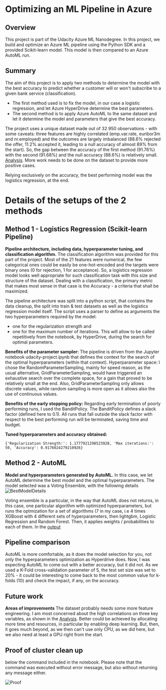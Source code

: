 # Optimizing an ML Pipeline in Azure

## Overview
This project is part of the Udacity Azure ML Nanodegree.
In this project, we build and optimize an Azure ML pipeline using the Python SDK and a provided Scikit-learn model.
This model is then compared to an Azure AutoML run.

## Summary

The aim of this project is to apply two methods to determine the model with the best accuracy to predict whether a customer will or won't subscribe to a given bank service (classification).  
- The first method used is to fix the model, in our case a logistic regression, and let Azure HyperDrive determine the best parameters.
- The second method is to apply Azure AutoML to the same dataset and let it determine the model and parameters that give the best accuracy. 

The project uses a unique dataset made out of 32 950 observations - with some caveats: 
three features are highly correlated (emp.var.rate, euribor3m and nr.employed) and the outcomes are largely imbalanced 
(88.6% rejected the offer, 11.2% accepted it, leading to a null accuracy of almost 89% from the start). 
So, the gap between the accuracy of the first method (91.76%) with the second (91.68%) and the null accuracy (88.6%) is relatively small. 
[Analysis](bankmarketing.html). More work needs to be done on the dataset to provide more positive cases. 

Relying exclusively on the accuracy, the best performing model was the logistics regression, at the end. 

# Details of the setups of the 2 methods

## Method 1 - Logistics Regression (Scikit-learn Pipeline)
**Pipeline architecture, including data, hyperparameter tuning, and classification algorithm.**
The classification algorithm was provided for this part of the project. Most of the 21 features were numerical, the few categorical ones could be easily be one-hot-encoded and the targets were binary ones (0 for rejection, 1 for acceptance). So, a logistics regression model looks well appropriate for such classification task with this size and structure of the dataset. Dealing with a classification, the primary metric that makes most sense in that case is the Accuracy - a criteria that shall be maximized. 

The pipeline architecture was split into a python script, that contains the data cleanup, the split into train & test datasets as well as the logistics regression model itself. 
The script uses a parser to define as arguments the two hyperparameters required by the model: 
- one for the regularization strength and 
- one for the maximum number of iterations. 
This will allow to be called repetitively from the notebook, by HyperDrive, during the search for optimal parameters.

**Benefits of the parameter sampler:**
The pipeline is driven from the Jupyter notebook udacity-project.ipynb that defines the context for the search of the optimal hyperparameters (within that context).
Hyperparameter space: I chose the RandomParameterSampling, mainly for speed reason, as the usual alternative, GridParameterSampling, would have triggered an exhaustive search over the complete space, for a gain that proved to be relatively small at the end. Also, GridParameterSampling only allows discrete values, while random sampling is more open as it allows also the use of continuous values. 

**Benefits of the early stopping policy:**
Regarding early termination of poorly performing runs, I used the BanditPolicy. The BanditPolicy defines a slack factor (defined here to 0.1). All runs that fall outside the slack factor with respect to the best performing run will be terminated, saving time and budget. 

**Tuned hyperparameters and accuracy obtained:**
```
{'Regularization Strength:': 1.1777921298523928, 'Max iterations:': 50, 'Accuracy': 0.9176024279210926}
```

## Method 2 - AutoML
**Model and hyperparameters generated by AutoML.**
In this case, we let AutoML determine the best model and the optimal hyperparameters. 
The model selected was a Voting Ensemble, with the following details
![BestModelDetails](https://user-images.githubusercontent.com/36628203/119268455-5d32f600-bbf3-11eb-8c70-34eefd122935.png)

Voting ensemble is a particular, in the way that AutoML does not returns, in this case, one particular algorithm with optimized hyperparameters, but runs the optmization for a set of algorithms (7 in my case, i.e 4 times XGBoost with 4 different sets of hyperparameters, then lightgbm, Logistic Regression and Random Forest. Then, it applies weights / probabilities to each of them. In the [output](https://github.com/JCForszp/nd00333_AZMLND_Optimizing_a_Pipeline_in_Azure-Starter_Files/blob/master/VotingEnsemble%20details.txt)

## Pipeline comparison
AutoML is more comfortable, as it does the model selection for you, not only the hyperparameters optimization as Hyperdrive does. 
Now, I was expecting AutoML to come out with a better accuracy, but it did not. As we used a K-Fold cross-validation parameter of 5, the test set size was set to 20% - it could be interesting to come back to the most common value for k-folds (10) and check the impact, if any, on the accuracy. 

## Future work
**Areas of improvements**
The dataset probably needs some more feature engineering. I am most concerned about the high correlations on three key variables, as shown in the [Analysis](bankmarketing.html).
Better could be achieved by allocating more time and resources, in particular by enabling deep learning. But, then, it goes much beyond, as we then can't use only CPU, as we did here, but we also need at least a GPU right from the start.


## Proof of cluster clean up
below the command included in the notebook. Please note that the command was executed without error message, but also without returning any message either.  

![Proof](https://user-images.githubusercontent.com/36628203/119268978-a71cdb80-bbf5-11eb-8ad4-076aaef0fd83.png)
